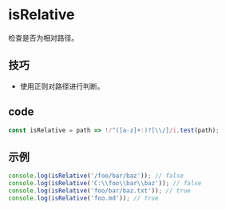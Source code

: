 # isRelative

检查是否为相对路径。

## 技巧

- 使用正则对路径进行判断。

## code

```js
const isRelative = path => !/^([a-z]+:)?[\\/]/i.test(path);
```

## 示例

```js
console.log(isRelative('/foo/bar/baz')); // false
console.log(isRelative('C:\\foo\\bar\\baz')); // false
console.log(isRelative('foo/bar/baz.txt')); // true
console.log(isRelative('foo.md')); // true
```
